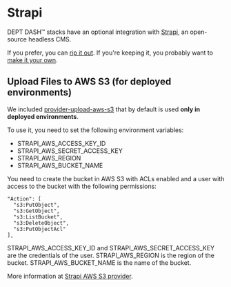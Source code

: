 # Strapi

DEPT DASH™ stacks have an optional integration with [Strapi](https://strapi.io/), an open-source headless CMS.

If you prefer, you can [rip it out](./removing-strapi.md). If you're keeping it, you probably want to [make it your own](./customizing-strapi.md).

## Upload Files to AWS S3 (for deployed environments)

We included [provider-upload-aws-s3](https://www.npmjs.com/package/@strapi/provider-upload-aws-s3) that by default is used **only in deployed environments**.

To use it, you need to set the following environment variables:
- STRAPI_AWS_ACCESS_KEY_ID
- STRAPI_AWS_SECRET_ACCESS_KEY
- STRAPI_AWS_REGION
- STRAPI_AWS_BUCKET_NAME

You need to create the bucket in AWS S3 with ACLs enabled and a user with access to the bucket with the following permissions:

```
"Action": [
  "s3:PutObject",
  "s3:GetObject",
  "s3:ListBucket",
  "s3:DeleteObject",
  "s3:PutObjectAcl"
],
```

STRAPI_AWS_ACCESS_KEY_ID and STRAPI_AWS_SECRET_ACCESS_KEY are the credentials of the user. STRAPI_AWS_REGION is the region of the bucket. STRAPI_AWS_BUCKET_NAME is the name of the bucket.

More information at [Strapi AWS S3 provider](https://www.npmjs.com/package/@strapi/provider-upload-aws-s3).